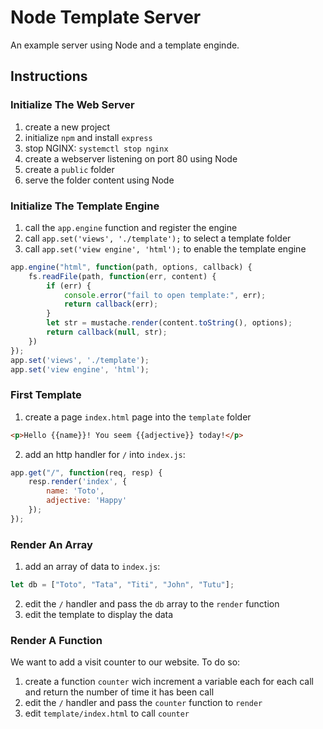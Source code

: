 # Node Template Server

An example server using Node and a template enginde.

## Instructions

### Initialize The Web Server

1. create a new project
2. initialize `npm` and install `express`
3. stop NGINX: `systemctl stop nginx`
4. create a webserver listening on port 80 using Node
5. create a `public` folder
6. serve the folder content using Node

### Initialize The Template Engine

1. call the `app.engine` function and register the engine
2. call `app.set('views', './template');` to select a template folder
3. call `app.set('view engine', 'html');` to enable the template engine

```javascript
app.engine("html", function(path, options, callback) {
    fs.readFile(path, function(err, content) {
        if (err) {
            console.error("fail to open template:", err);
            return callback(err);
        }
        let str = mustache.render(content.toString(), options);
        return callback(null, str);
    })
});
app.set('views', './template');
app.set('view engine', 'html');
```

### First Template

1. create a page `index.html` page into the `template` folder

```html
<p>Hello {{name}}! You seem {{adjective}} today!</p>
```

2. add an http handler for `/` into `index.js`:

```javascript
app.get("/", function(req, resp) {
    resp.render('index', {
        name: 'Toto',
        adjective: 'Happy'
    });
});
```

### Render An Array

1. add an array of data to `index.js`:

```javascript
let db = ["Toto", "Tata", "Titi", "John", "Tutu"];
```

2. edit the `/` handler and pass the `db` array to the `render` function
3. edit the template to display the data

### Render A Function

We want to add a visit counter to our website. To do so:

1. create a function `counter` wich increment a variable each for each call and return the number of time it has been call
2. edit the `/` handler and pass the `counter` function to `render`
3. edit `template/index.html` to call `counter`